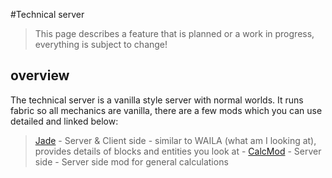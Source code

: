 #Technical server

> This page describes a feature that is planned or a work in progress, everything is subject to change!

## overview

The technical server is a vanilla style server with normal worlds. It runs fabric so all mechanics are vanilla, there are a few mods which you can use detailed and linked below:

> [Jade](https://modrinth.com/mod/jade) - Server & Client side - similar to WAILA (what am I looking at), provides details of blocks and entities you look at - 
> [CalcMod](https://modrinth.com/plugin/calcmod) - Server side - Server side mod for general calculations
